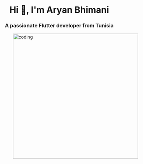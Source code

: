 <h1 align="center">Hi 👋, I'm Aryan Bhimani</h1>
<h3 align="center">A passionate Flutter developer from Tunisia</h3>
<img align="right" alt="coding" width="400" src="https://cdn.dribbble.com/users/1162077/screenshots/3848914/programmer.gif">
